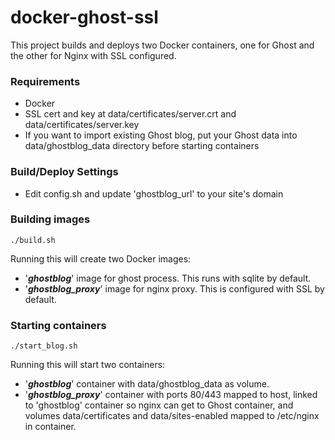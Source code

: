 docker-ghost-ssl
================
This project builds and deploys two Docker containers, one for Ghost and the other for Nginx with SSL configured.

### Requirements
* Docker
* SSL cert and key at data/certificates/server.crt and data/certificates/server.key
* If you want to import existing Ghost blog, put your Ghost data into data/ghostblog_data directory before starting containers

### Build/Deploy Settings
* Edit config.sh and update 'ghostblog_url' to your site's domain

### Building images

    ./build.sh
    
  Running this will create two Docker images:
  * '***ghostblog***' image for ghost process. This runs with sqlite by default.
  * '***ghostblog_proxy***' image for nginx proxy. This is configured with SSL by default.

### Starting containers

    ./start_blog.sh
    
  Running this will start two containers:
  * '***ghostblog***' container with data/ghostblog_data as volume.
  * '***ghostblog_proxy***' container with ports 80/443 mapped to host, linked to 'ghostblog' container so nginx can get to Ghost container, and volumes data/certificates and data/sites-enabled mapped to /etc/nginx in container.
